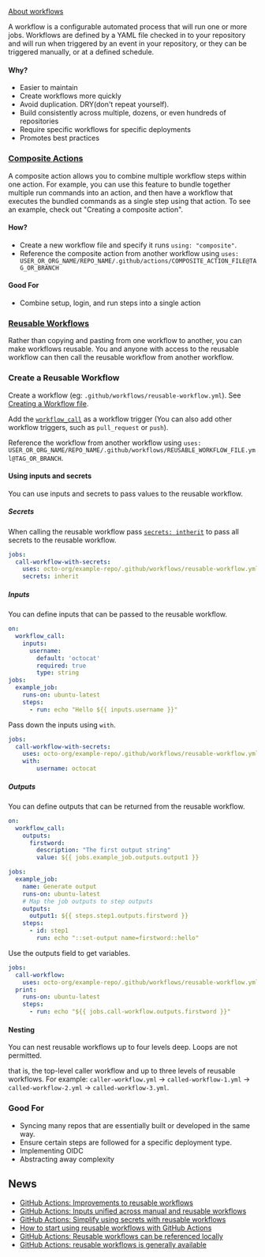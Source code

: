 [About workflows](https://docs.github.com/en/actions/using-workflows/about-workflows)

A workflow is a configurable automated process that will run one or more jobs. Workflows are defined by a YAML file checked in to your repository and will run when triggered by an event in your repository, or they can be triggered manually, or at a defined schedule.

#### Why?
- Easier to maintain
- Create workflows more quickly
- Avoid duplication. DRY(don't repeat yourself).
- Build consistently across multiple, dozens, or even hundreds of repositories
- Require specific workflows for specific deployments
- Promotes best practices

### [Composite Actions](https://docs.github.com/en/actions/creating-actions/creating-a-composite-action)

A composite action allows you to combine multiple workflow steps within one action. For example, you can use this feature to bundle together multiple run commands into an action, and then have a workflow that executes the bundled commands as a single step using that action. To see an example, check out "Creating a composite action".

#### How?
- Create a new workflow file and specify it runs `using: "composite"`.
- Reference the composite action from another workflow using `uses: USER_OR_ORG_NAME/REPO_NAME/.github/actions/COMPOSITE_ACTION_FILE@TAG_OR_BRANCH`

#### Good For
- Combine setup, login, and run steps into a single action


### [Reusable Workflows](https://docs.github.com/en/actions/using-workflows/reusing-workflows)

Rather than copying and pasting from one workflow to another, you can make workflows reusable. You and anyone with access to the reusable workflow can then call the reusable workflow from another workflow.

### Create a Reusable Workflow
Create a workflow (eg: `.github/workflows/reusable-workflow.yml`). See [Creating a Workflow file](https://help.github.com/en/articles/configuring-a-workflow#creating-a-workflow-file).

Add the [`workflow_call`](https://docs.github.com/en/actions/using-workflows/events-that-trigger-workflows#workflow_call) as a workflow trigger (You can also add other workflow triggers, such as `pull_request` or `push`).

Reference the workflow from another workflow using `uses: USER_OR_ORG_NAME/REPO_NAME/.github/workflows/REUSABLE_WORKFLOW_FILE.yml@TAG_OR_BRANCH`.

#### Using inputs and secrets

You can use inputs and secrets to pass values to the reusable workflow.

##### Secrets
When calling the reusable workflow pass [`secrets: intherit`](https://docs.github.com/en/actions/using-workflows/reusing-workflows#passing-inputs-and-secrets-to-a-reusable-workflow) to pass all secrets to the reusable workflow.

```yml
jobs:
  call-workflow-with-secrets:
    uses: octo-org/example-repo/.github/workflows/reusable-workflow.yml@main
    secrets: inherit
```

##### Inputs

You can define inputs that can be passed to the reusable workflow.

```yml
on:
  workflow_call:
    inputs:
      username:
        default: 'octocat'
        required: true
        type: string
jobs:
  example_job:
    runs-on: ubuntu-latest
    steps:
      - run: echo "Hello ${{ inputs.username }}"
```

Pass down the inputs using `with`.

```yml
jobs:
  call-workflow-with-secrets:
    uses: octo-org/example-repo/.github/workflows/reusable-workflow.yml@main
    with:
        username: octocat
```

##### Outputs

You can define outputs that can be returned from the reusable workflow.

```yml
on:
  workflow_call:
    outputs:
      firstword:
        description: "The first output string"
        value: ${{ jobs.example_job.outputs.output1 }}

jobs:
  example_job:
    name: Generate output
    runs-on: ubuntu-latest
    # Map the job outputs to step outputs
    outputs:
      output1: ${{ steps.step1.outputs.firstword }}
    steps:
      - id: step1
        run: echo "::set-output name=firstword::hello"
```

Use the outputs field to get variables.

```yml
jobs:
  call-workflow:
    uses: octo-org/example-repo/.github/workflows/reusable-workflow.yml@main
  print:
    runs-on: ubuntu-latest
    steps:
      - run: echo "${{ jobs.call-workflow.outputs.firstword }}"
```

#### Nesting

You can nest reusable workflows up to four levels deep. Loops are not permitted.

that is, the top-level caller workflow and up to three levels of reusable workflows. For example: `caller-workflow.yml` → `called-workflow-1.yml` → `called-workflow-2.yml` → `called-workflow-3.yml`.

### Good For
- Syncing many repos that are essentially built or developed in the same way.
- Ensure certain steps are followed for a specific deployment type.
- Implementing OIDC
- Abstracting away complexity


## News
- [GitHub Actions: Improvements to reusable workflows](https://github.blog/changelog/2022-08-22-github-actions-improvements-to-reusable-workflows-2/)
- [GitHub Actions: Inputs unified across manual and reusable workflows](https://github.blog/changelog/2022-06-10-github-actions-inputs-unified-across-manual-and-reusable-workflows/)
- [GitHub Actions: Simplify using secrets with reusable workflows](https://github.blog/changelog/2022-05-03-github-actions-simplify-using-secrets-with-reusable-workflows/)
- [How to start using reusable workflows with GitHub Actions](https://github.blog/2022-02-10-using-reusable-workflows-github-actions/)
- [GitHub Actions: Reusable workflows can be referenced locally](https://github.blog/changelog/2022-01-25-github-actions-reusable-workflows-can-be-referenced-locally/)
- [GitHub Actions: reusable workflows is generally available](https://github.blog/2021-11-29-github-actions-reusable-workflows-is-generally-available/)
